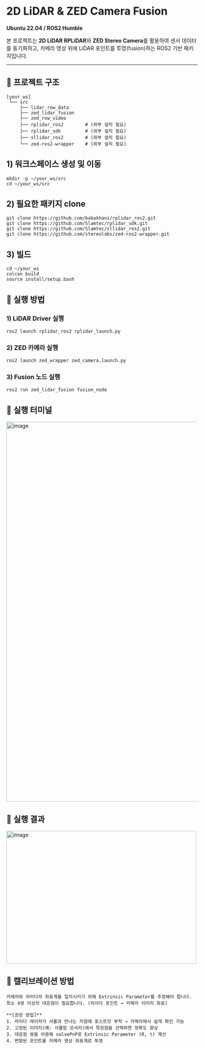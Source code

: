 # 2D LiDAR & ZED Camera Fusion
**Ubuntu 22.04 / ROS2 Humble**

본 프로젝트는 **2D LiDAR RPLiDAR**와 **ZED Stereo Camera**를 활용하여 센서 데이터를 동기화하고, 카메라 영상 위에 LiDAR 포인트를 투영(fusion)하는 ROS2 기반 패키지입니다.  

---

## 📂 프로젝트 구조

```plaintext
[your_ws]
 └── src
     ├── lidar_row_data
     ├── zed_lidar_fusion
     ├── zed_row_video
     ├── rplidar_ros2        # (외부 설치 필요)
     ├── rplidar_sdk         # (외부 설치 필요)
     ├── sllidar_ros2        # (외부 설치 필요)
     └── zed-ros2-wrapper    # (외부 설치 필요)
```

## 1) 워크스페이스 생성 및 이동
```plaintext
mkdir -p ~/your_ws/src
cd ~/your_ws/src
```

## 2) 필요한 패키지 clone
```plaintext
git clone https://github.com/babakhani/rplidar_ros2.git
git clone https://github.com/Slamtec/rplidar_sdk.git
git clone https://github.com/Slamtec/sllidar_ros2.git
git clone https://github.com/stereolabs/zed-ros2-wrapper.git
```

## 3) 빌드
```plaintext
cd ~/your_ws
colcon build
source install/setup.bash
```

## 🚀 실행 방법
### 1) LiDAR Driver 실행
```plaintext
ros2 launch rplidar_ros2 rplidar_launch.py
```
### 2) ZED 카메라 실행
```plaintext
ros2 launch zed_wrapper zed_camera.launch.py
```
### 3) Fusion 노드 실행
```plaintext
ros2 run zed_lidar_fusion fusion_node
```
## 📌 실행 터미널
<img width="1500" height="1000" alt="image" src="https://github.com/user-attachments/assets/15f52809-912a-4e51-93a3-985c25e1db87" />

## 🎯 실행 결과
<img width="500" height="350" alt="image" src="https://github.com/user-attachments/assets/55482f9c-8056-4eb5-8fc4-68315a42b09c" />


## 📐 캘리브레이션 방법
```plaintext
카메라와 라이다의 좌표계를 일치시키기 위해 Extrinsic Parameter를 추정해야 합니다.
최소 4쌍 이상의 대응점이 필요합니다. (라이다 포인트 ↔ 카메라 이미지 좌표)

**[권장 방법]**
1. 라이다 레이저가 사물과 만나는 지점에 포스트잇 부착 → 카메라에서 쉽게 확인 가능
2. 고정된 이미지(예: 사물함 모서리)에서 특징점을 선택하면 정확도 향상
3. 대응점 쌍을 이용해 solvePnP로 Extrinsic Parameter (R, t) 계산
4. 변환된 포인트를 카메라 영상 좌표계로 투영
```
